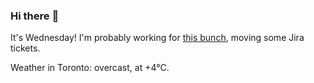 ### Hi there :wave:

It's Wednesday! I'm probably working for [this bunch](https://github.com/kohofinancial), moving some Jira tickets.

Weather in Toronto: overcast, at +4°C.
